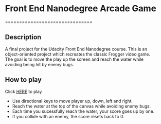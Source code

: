 # Front End Nanodegree Arcade Game
===============================

## Description
A final project for the Udacity Front End Nanodegree course. This is an object-oriented project which recreates the classic Frogger video game. The goal is to move the play up the screen and reach the water while avoiding being hit by enemy bugs.

## How to play

Click <a href="http://envincebal.github.io/arcade-game/">HERE</a> to play

* Use directional keys to move player up, down, left and right.
* Reach the water at the top of the canvas while avoiding enemy bugs.
* Each time you sucessfully reach the water, your score goes up by one.
* If you collide with an enemy, the score resets back to 0.
